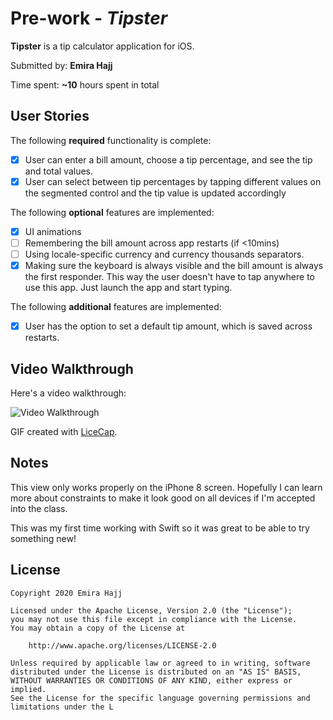 # Pre-work - *Tipster*

**Tipster** is a tip calculator application for iOS.

Submitted by: **Emira Hajj**

Time spent: **~10** hours spent in total

## User Stories

The following **required** functionality is complete:

* [x] User can enter a bill amount, choose a tip percentage, and see the tip and total values.
* [x] User can select between tip percentages by tapping different values on the segmented control and the tip value is updated accordingly

The following **optional** features are implemented:

* [x] UI animations
* [ ] Remembering the bill amount across app restarts (if <10mins)
* [ ] Using locale-specific currency and currency thousands separators.
* [x] Making sure the keyboard is always visible and the bill amount is always the first responder. This way the user doesn't have to tap anywhere to use this app. Just launch the app and start typing.

The following **additional** features are implemented:

- [x] User has the option to set a default tip amount, which is saved across restarts.

## Video Walkthrough

Here's a video walkthrough:

<img src='https://i.imgur.com/TAl9SZM.gif' title='Video Walkthrough' width='' alt='Video Walkthrough' />

GIF created with [LiceCap](http://www.cockos.com/licecap/).

## Notes

This view only works properly on the iPhone 8 screen. 
Hopefully I can learn more about constraints to make it look good on all devices if I'm accepted into the class.

This was my first time working with Swift so it was great to be able to try something new!

## License

    Copyright 2020 Emira Hajj

    Licensed under the Apache License, Version 2.0 (the "License");
    you may not use this file except in compliance with the License.
    You may obtain a copy of the License at

        http://www.apache.org/licenses/LICENSE-2.0

    Unless required by applicable law or agreed to in writing, software
    distributed under the License is distributed on an "AS IS" BASIS,
    WITHOUT WARRANTIES OR CONDITIONS OF ANY KIND, either express or implied.
    See the License for the specific language governing permissions and
    limitations under the L
